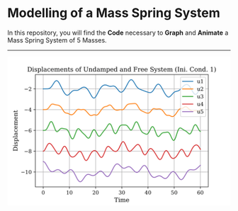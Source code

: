 # Modelling of a Mass Spring System

In this repository, you will find the <b>Code</b> necessary to <b>Graph</b> and <b>Animate</b> a Mass Spring System of 5 Masses. 

<hr>

<div align="center">
	<img align="middle" src="Assets\D1.png"/>
</div>
